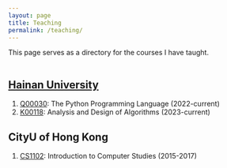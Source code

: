 ```yaml
---
layout: page
title: Teaching
permalink: /teaching/
---
```


This page serves as a directory for the courses I have taught.

<hr style="clear:both;visibility: hidden;" />


## [Hainan University](https://jxpt.hainanu.edu.cn/meol/teacherLesson.do?uid=175577)

1. [Q00030](https://jxpt.hainanu.edu.cn/meol/jpk/course/layout/newpage/index.jsp?courseId=59629): The Python Programming Language (2022-current)
2. [K00118](https://jxpt.hainanu.edu.cn/meol/jpk/course/layout/newpage/index.jsp?courseId=62331): Analysis and Design of Algorithms (2023-current)
<!--3. [B16000](https://jxpt.hainanu.edu.cn/meol/jpk/course/layout/newpage/index.jsp?courseId=): Introduction to Programming with C++ (2023-current)-->


## CityU of Hong Kong

1. [CS1102](https://www.cityu.edu.hk/ug/201516/course/CS1102.htm): Introduction to Computer Studies (2015-2017)


<!-- ## Online Courses
1. [BioNLP](https://skyan.me/lectures/online/bionlp-intro): [HSE University 2nd Summer School on Machine Learning in Bioinformatics](https://cs.hse.ru/en/ssml/) (2021) -->
